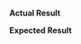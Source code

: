 
**Actual Result**

<!--
1. Click the menu button and choose Add-ons.
2. In the Add-ons Manager tab, select the Extensions panel.
3. Find **Copy Selection to Readwise** and click **Preferences**.
4. Check **Log debug message in the console** and click **Save**.
5. Click the menu button and choose **Web Developer** then **Web Console**.
6. Copy your text again.
7. Paste console output between
      `/* --- copy-selection-to-readwise debug information ------------------------------------------------------- */`
   and
      `/* --- end of copy-selection-to-readwise debug information ------------------------------------------------ */`
   to here.
--> 

**Expected Result**
